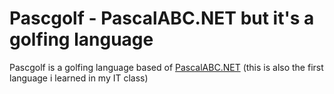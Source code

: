 # Pascgolf - PascalABC.NET but it's a golfing language
Pascgolf is a golfing language based of [PascalABC.NET](https://pascalabc.net/) (this is also the first language i learned in my IT class)
